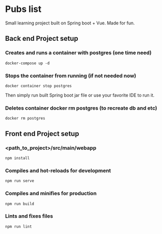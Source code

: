 # Pubs list
Small learning project built on Spring boot + Vue. Made for fun.

## Back end Project setup
### Creates and runs a container with postgres (one time need)
```
docker-compose up -d
```

### Stops the container from running (if not needed now)
```
docker container stop postgres
```
Then simply run built Spring boot jar file or use your favorite IDE to run it.

### Deletes container docker rm postgres (to recreate db and etc)
```
docker rm postgres
```

## Front end Project setup
### <path_to_project>/src/main/webapp
```
npm install
```

### Compiles and hot-reloads for development
```
npm run serve
```

### Compiles and minifies for production
```
npm run build
```

### Lints and fixes files
```
npm run lint
```